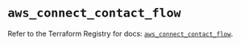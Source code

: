 # `aws_connect_contact_flow`

Refer to the Terraform Registry for docs: [`aws_connect_contact_flow`](https://registry.terraform.io/providers/hashicorp/aws/6.12.0/docs/resources/connect_contact_flow).

